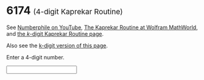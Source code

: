 
[//]: # (gen-title: 6174 - philthompson.me)

[//]: # (gen-keywords: 6174, Kaprekar, Wolfram, Numberphile)

[//]: # (gen-description: JavaScript app for evaluating the Kaprekar Routine for any 4-digit number")

[//]: # (gen-meta-end)

  <h1>6174 <span style="font-weight: normal; font-size: 1.2rem";>(4-digit Kaprekar Routine)</span></h1>
  <p>See <a target="_blank" href="https://www.youtube.com/watch?v=d8TRcZklX_Q">Numberphile on YouTube</a>, <a target="_blank" href="https://mathworld.wolfram.com/KaprekarRoutine.html">The Kaprekar Routine at Wolfram MathWorld</a>, and <a href="./k-digit.html">the <i>k</i>-digit Kaprekar Routine page</a>.</p>
  <p>Also see the <a href="./k-digit.html">k-digit version of this page</a>.</p>
  <p>Enter a 4-digit number.</p>
  <input type="number" id="i" /><br/>
  <div id="p" style="font-family:monospace; margin-top:1.0rem;"></div>

<script type="text/javascript">

var p = document.getElementById('p');
var i = document.getElementById('i');

var next = function(digitStr, iter) {
  if (iter > 100) {
    p.innerHTML += "<br/>stopping after 100 iterations<br/>";
    return;
  } else {
    p.innerHTML += "<span style=\"opacity:0.4;\">" + (iter+1) + "</span><br/>";
  }
  while (digitStr.length < 4) {
    digitStr = '0' + digitStr;
  }
  let d = [];
  d[0] = parseInt(digitStr[0]);
  d[1] = parseInt(digitStr[1]);
  d[2] = parseInt(digitStr[2]);
  d[3] = parseInt(digitStr[3]);
  d.sort();
  let rev = parseInt(d.join(""));
  d.reverse();
  let sor = parseInt(d.join(""));
  let dif = sor - rev;
  p.innerHTML += sor + " <-- sort digits<br/>";
  if (rev < 10) {
    p.innerHTML += "000";
  } else if (rev < 100) {
    p.innerHTML += "00";
  } else if (rev < 1000) {
    p.innerHTML += "0";
  }
  p.innerHTML += rev + " <-- reverse<br/>";
  p.innerHTML += "----<br/>";
  if (dif < 10) {
    p.innerHTML += "000";
  } else if (dif < 100) {
    p.innerHTML += "00";
  } else if (dif < 1000) {
    p.innerHTML += "0";
  }
  p.innerHTML += dif + " <-- subtract <br/>";
	if (dif == 6174) {
    return;
  }
  p.innerHTML += "<br/>";
  next(dif.toString(), iter + 1);
};

var start = function() {
  p.innerHTML = "";
  let s = i.value.replace(/[^0-9]*/g, '');
  if (s.length == 0 || s.length > 4) {
    p.innerHTML = "enter a number from 1-9998 using at least 2 different digits";
    return;
  }
  if (s.length === 4 && s[0] === s[1] && s[1] === s[2] && s[2] === s[3]) {
    p.innerHTML = "enter a number from 1-9998 using at least 2 different digits";
    return;
  }
  let n = parseInt(s);
  if (n <= 0 || n > 9998) {
    p.innerHTML = "enter a number from 1-9998 using at least 2 different digits";
  } else if (n >= 1 && n <= 9998) {
    while (s.length < 4) {
      s = '0' + s;
    }
    p.innerHTML = s + " <-- input<br/><br/>";
	  next(s, 0);
  }
};

i.addEventListener("input", start);
if (i.value.length > 0) {
  start();
}

</script>
